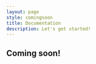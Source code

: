 ```yaml
---
layout: page
style: comingsoon
title: Documentation
description: Let's get started!
---
```


## Coming soon!

